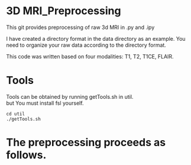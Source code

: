 # 3D MRI_Preprocessing

This git provides preprocessing of raw 3d MRI in .py and .ipy

I have created a directory format in the data directory as an example.
You need to organize your raw data according to the directory format.

This code was written based on four modalities: T1, T2, T1CE, FLAIR.

# Tools

Tools can be obtained by running getTools.sh in util.\
but You must install fsl yourself.


    cd util
    ./getTools.sh

# The preprocessing proceeds as follows.
